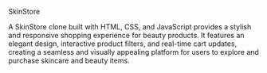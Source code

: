  S k i n S t o r e 



A SkinStore clone built with HTML, CSS, and JavaScript provides a stylish and responsive shopping experience for beauty products. It features an elegant design, interactive product filters, and real-time cart updates, creating a seamless and visually appealing platform for users to explore and purchase skincare and beauty items.



<img src="https://avatars.mds.yandex.net/i?id=6f44571e02a9ab5ec078a8ee8a268e7054db9e05-4012861-images-thumbs&n=13" alt=""> 
 

